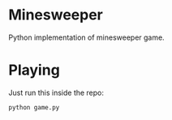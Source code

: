 # Minesweeper
Python implementation of minesweeper game.

# Playing

Just run this inside the repo:

```bash
python game.py
```
